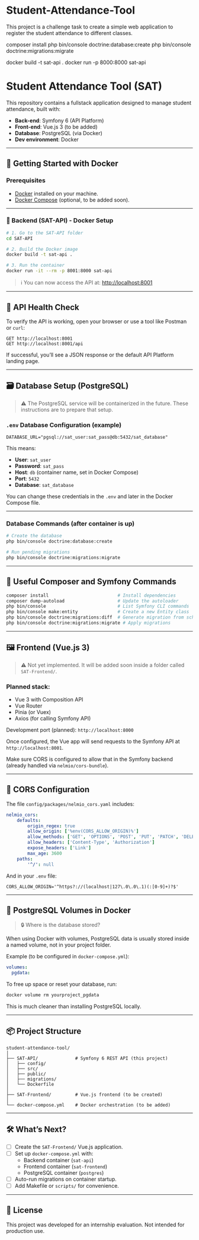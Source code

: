 # Student-Attendance-Tool
This project is a challenge task to create a simple web application to register the student attendance to different classes.


composer install
php bin/console doctrine:database:create
php bin/console doctrine:migrations:migrate

docker build -t sat-api .
docker run -p 8000:8000 sat-api

# Student Attendance Tool (SAT)

This repository contains a fullstack application designed to manage student attendance, built with:

- **Back-end**: Symfony 6 (API Platform)
- **Front-end**: Vue.js 3 (to be added)
- **Database**: PostgreSQL (via Docker)
- **Dev environment**: Docker

---

## 🐳 Getting Started with Docker

### Prerequisites

- [Docker](https://www.docker.com/) installed on your machine.
- [Docker Compose](https://docs.docker.com/compose/) (optional, to be added soon).

---

### 🧱 Backend (SAT-API) - Docker Setup

```bash
# 1. Go to the SAT-API folder
cd SAT-API

# 2. Build the Docker image
docker build -t sat-api .

# 3. Run the container
docker run -it --rm -p 8001:8000 sat-api
```

> ℹ️ You can now access the API at: [http://localhost:8001](http://localhost:8001)

---

## 🧪 API Health Check

To verify the API is working, open your browser or use a tool like Postman or `curl`:

```http
GET http://localhost:8001
GET http://localhost:8001/api
```

If successful, you’ll see a JSON response or the default API Platform landing page.

---

## 🗃️ Database Setup (PostgreSQL)

> ⚠️ The PostgreSQL service will be containerized in the future. These instructions are to prepare that setup.

### `.env` Database Configuration (example)

```env
DATABASE_URL="pgsql://sat_user:sat_pass@db:5432/sat_database"
```

This means:

- **User**: `sat_user`
- **Password**: `sat_pass`
- **Host**: `db` (container name, set in Docker Compose)
- **Port**: `5432`
- **Database**: `sat_database`

You can change these credentials in the `.env` and later in the Docker Compose file.

---

### Database Commands (after container is up)

```bash
# Create the database
php bin/console doctrine:database:create

# Run pending migrations
php bin/console doctrine:migrations:migrate
```

---

## 🧰 Useful Composer and Symfony Commands

```bash
composer install                          # Install dependencies
composer dump-autoload                    # Update the autoloader
php bin/console                           # List Symfony CLI commands
php bin/console make:entity               # Create a new Entity class
php bin/console doctrine:migrations:diff  # Generate migration from schema
php bin/console doctrine:migrations:migrate # Apply migrations
```

---

## 🖼️ Frontend (Vue.js 3)

> ⚠️ Not yet implemented. It will be added soon inside a folder called `SAT-Frontend/`.

### Planned stack:

- Vue 3 with Composition API
- Vue Router
- Pinia (or Vuex)
- Axios (for calling Symfony API)

Development port (planned): `http://localhost:8000`

Once configured, the Vue app will send requests to the Symfony API at `http://localhost:8001`.

Make sure CORS is configured to allow that in the Symfony backend (already handled via `nelmio/cors-bundle`).

---

## 🔌 CORS Configuration

The file `config/packages/nelmio_cors.yaml` includes:

```yaml
nelmio_cors:
    defaults:
        origin_regex: true
        allow_origin: ['%env(CORS_ALLOW_ORIGIN)%']
        allow_methods: ['GET', 'OPTIONS', 'POST', 'PUT', 'PATCH', 'DELETE']
        allow_headers: ['Content-Type', 'Authorization']
        expose_headers: ['Link']
        max_age: 3600
    paths:
        '^/': null
```

And in your `.env` file:

```env
CORS_ALLOW_ORIGIN='^https?://(localhost|127\.0\.0\.1)(:[0-9]+)?$'
```

---

## 🐘 PostgreSQL Volumes in Docker

> 🔒 Where is the database stored?

When using Docker with volumes, PostgreSQL data is usually stored inside a named volume, not in your project folder.

Example (to be configured in `docker-compose.yml`):

```yaml
volumes:
  pgdata:
```

To free up space or reset your database, run:

```bash
docker volume rm yourproject_pgdata
```

This is much cleaner than installing PostgreSQL locally.

---

## 📦 Project Structure

```
student-attendance-tool/
│
├── SAT-API/              # Symfony 6 REST API (this project)
│   ├── config/
│   ├── src/
│   ├── public/
│   ├── migrations/
│   └── Dockerfile
│
├── SAT-Frontend/         # Vue.js frontend (to be created)
│
└── docker-compose.yml    # Docker orchestration (to be added)
```

---

## 🛠️ What’s Next?

- [ ] Create the `SAT-Frontend/` Vue.js application.
- [ ] Set up `docker-compose.yml` with:
  - Backend container (`sat-api`)
  - Frontend container (`sat-frontend`)
  - PostgreSQL container (`postgres`)
- [ ] Auto-run migrations on container startup.
- [ ] Add Makefile or `scripts/` for convenience.

---

## 📝 License

This project was developed for an internship evaluation. Not intended for production use.